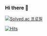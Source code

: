 ### Hi there 👋

[![Solved.ac
프로필](http://mazassumnida.wtf/api/v2/generate_badge?boj=dslr)](https://solved.ac/dslr)

[![Hits](https://hits.seeyoufarm.com/api/count/incr/badge.svg?url=https%3A%2F%2Fgithub.com%2FNK590&count_bg=%2379C83D&title_bg=%23555555&icon=&icon_color=%23E7E7E7&title=hits&edge_flat=false)](https://hits.seeyoufarm.com)
